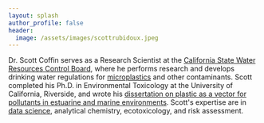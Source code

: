 ```yaml
---
layout: splash
author_profile: false
header:
  image: /assets/images/scottrubidoux.jpeg
---
```


Dr. Scott Coffin serves as a Research Scientist at the [California State Water Resources Control Board](https://agency.calepa.ca.gov/StaffDirectory/detail.asp?UID=69294&BDO=7&VW=DET), where he performs research and develops drinking water regulations for [microplastics](https://www.waterboards.ca.gov/drinking_water/certlic/drinkingwater/microplastics.html) and other contaminants. Scott completed his Ph.D. in Environmental Toxicology at the University of California, Riverside, and wrote his [dissertation on plastic as a vector for pollutants in estuarine and marine environments](https://www.proquest.com/dissertations-theses/plastic-as-vector-pollutants-estuarine-marine/docview/2188322076/se-2?accountid=201395). Scott's expertise are in [data science](https://github.com/ScottCoffin), analytical chemistry, ecotoxicology, and risk assessment.
